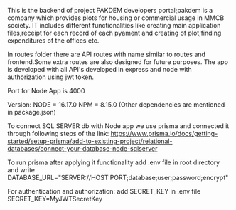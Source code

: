 This is the backend of project PAKDEM developers portal;pakdem is a
company which provides plots for housing or commercial usage in MMCB society.
IT includes different functionalities like creating main application files,receipt for each record of each pyament and creating of plot,finding expenditures of the offices etc.

In routes folder there are API routes with name similar to routes and frontend.Some extra routes are also designed for future purposes.
The app is developed with all API's developed in express and node with authorization using jwt token.

Port for Node App is 4000

Version:
NODE = 16.17.0
NPM = 8.15.0
(Other dependencies are mentioned in package.json)

To connect SQL SERVER db with Node app we use prisma and connected it through following steps of the link:
https://www.prisma.io/docs/getting-started/setup-prisma/add-to-existing-project/relational-databases/connect-your-database-node-sqlserver

To run prisma after applying it functionality
add .env file in root directory and write
DATABASE_URL="SERVER://HOST:PORT;database;user;password;encrypt"

For authentication and authorization:
add SECRET_KEY in .env file
SECRET_KEY=MyJWTSecretKey

